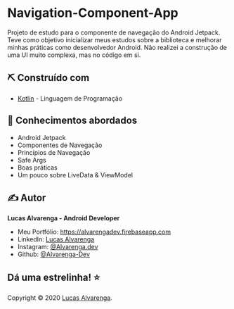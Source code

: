 # Navigation-Component-App

Projeto de estudo para o componente de navegação do Android Jetpack. Teve como objetivo inicializar meus estudos sobre a biblioteca e melhorar minhas práticas como desenvolvedor Android. Não realizei a construção de uma UI muito complexa, mas no código em si.  

## ⛏️ Construído com

- [Kotlin](https://kotlinlang.org/) - Linguagem de Programação

## 🎉 Conhecimentos abordados

- Android Jetpack
- Componentes de Navegação
- Princípios de Navegação
- Safe Args
- Boas práticas
- Um pouco sobre LiveData & ViewModel

## ✍️ Autor

**Lucas Alvarenga - Android Developer**

- Meu Portfólio: https://alvarengadev.firebaseapp.com
- LinkedIn: [Lucas Alvarenga](https://www.linkedin.com/in/llucasallvarenga/) 
- Instagram: [@Alvarenga.dev](https://www.instagram.com/alvarenga.dev/)
- Github: [@Alvarenga-Dev](https://github.com/Alvarenga-Dev)

## Dá uma estrelinha! ⭐️

Copyright © 2020 [Lucas Alvarenga](https://github.com/Alvarenga-Dev). <br/>
